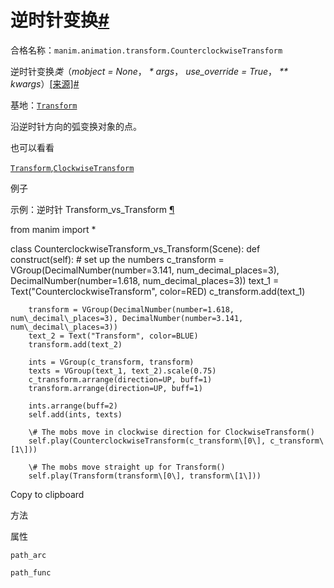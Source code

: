 # 逆时针变换[#](#counterclockwisetransform "此标题的固定链接")

合格名称：`manim.animation.transform.CounterclockwiseTransform`

逆时针变换*类*（_mobject = None_， _\* args_， _use_override = True_， _\*\* kwargs_）[\[来源\]](../_modules/manim/animation/transform.html#CounterclockwiseTransform)[#](#manim.animation.transform.CounterclockwiseTransform "此定义的固定链接")

基地：[`Transform`](manim.animation.transform.Transform.html#manim.animation.transform.Transform "manim.animation.transform.Transform")

沿逆时针方向的弧变换对象的点。

也可以看看

[`Transform`](manim.animation.transform.Transform.html#manim.animation.transform.Transform "manim.animation.transform.Transform"),[`ClockwiseTransform`](manim.animation.transform.ClockwiseTransform.html#manim.animation.transform.ClockwiseTransform "manim.animation.transform.ClockwiseTransform")

例子

示例：逆时针 Transform_vs_Transform [¶](#counterclockwisetransform_vs_transform)

from manim import \*

class CounterclockwiseTransform_vs_Transform(Scene):
def construct(self):
\# set up the numbers
c_transform = VGroup(DecimalNumber(number=3.141, num_decimal_places=3), DecimalNumber(number=1.618, num_decimal_places=3))
text_1 = Text("CounterclockwiseTransform", color=RED)
c_transform.add(text_1)

        transform = VGroup(DecimalNumber(number=1.618, num\_decimal\_places=3), DecimalNumber(number=3.141, num\_decimal\_places=3))
        text_2 = Text("Transform", color=BLUE)
        transform.add(text_2)

        ints = VGroup(c_transform, transform)
        texts = VGroup(text_1, text_2).scale(0.75)
        c_transform.arrange(direction=UP, buff=1)
        transform.arrange(direction=UP, buff=1)

        ints.arrange(buff=2)
        self.add(ints, texts)

        \# The mobs move in clockwise direction for ClockwiseTransform()
        self.play(CounterclockwiseTransform(c_transform\[0\], c_transform\[1\]))

        \# The mobs move straight up for Transform()
        self.play(Transform(transform\[0\], transform\[1\]))

Copy to clipboard

方法

属性

`path_arc`

`path_func`
